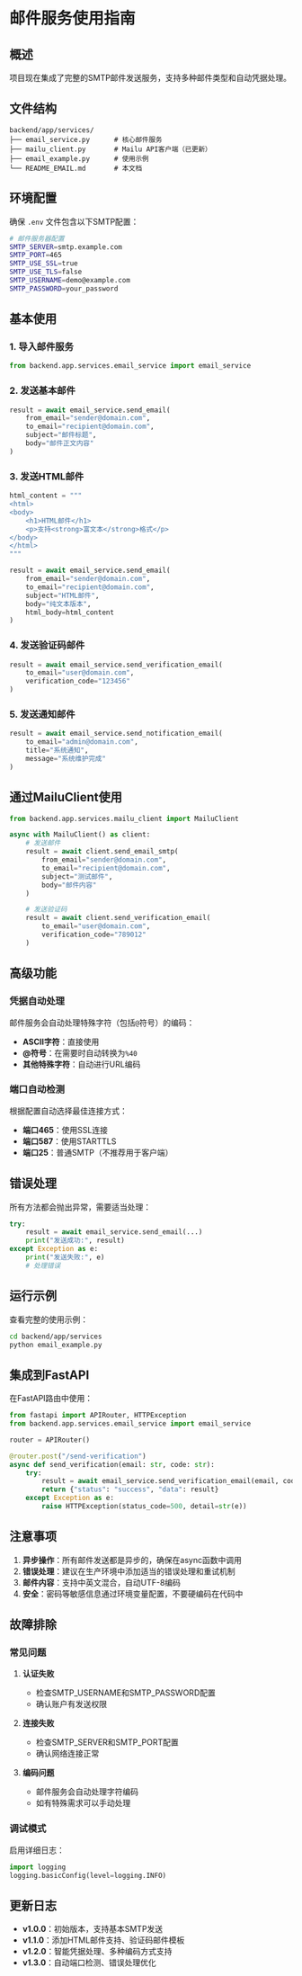 # 邮件服务使用指南

## 概述

项目现在集成了完整的SMTP邮件发送服务，支持多种邮件类型和自动凭据处理。

## 文件结构

```
backend/app/services/
├── email_service.py      # 核心邮件服务
├── mailu_client.py       # Mailu API客户端（已更新）
├── email_example.py      # 使用示例
└── README_EMAIL.md       # 本文档
```

## 环境配置

确保 `.env` 文件包含以下SMTP配置：

```bash
# 邮件服务器配置
SMTP_SERVER=smtp.example.com
SMTP_PORT=465
SMTP_USE_SSL=true
SMTP_USE_TLS=false
SMTP_USERNAME=demo@example.com
SMTP_PASSWORD=your_password
```

## 基本使用

### 1. 导入邮件服务

```python
from backend.app.services.email_service import email_service
```

### 2. 发送基本邮件

```python
result = await email_service.send_email(
    from_email="sender@domain.com",
    to_email="recipient@domain.com",
    subject="邮件标题",
    body="邮件正文内容"
)
```

### 3. 发送HTML邮件

```python
html_content = """
<html>
<body>
    <h1>HTML邮件</h1>
    <p>支持<strong>富文本</strong>格式</p>
</body>
</html>
"""

result = await email_service.send_email(
    from_email="sender@domain.com",
    to_email="recipient@domain.com",
    subject="HTML邮件",
    body="纯文本版本",
    html_body=html_content
)
```

### 4. 发送验证码邮件

```python
result = await email_service.send_verification_email(
    to_email="user@domain.com",
    verification_code="123456"
)
```

### 5. 发送通知邮件

```python
result = await email_service.send_notification_email(
    to_email="admin@domain.com",
    title="系统通知",
    message="系统维护完成"
)
```

## 通过MailuClient使用

```python
from backend.app.services.mailu_client import MailuClient

async with MailuClient() as client:
    # 发送邮件
    result = await client.send_email_smtp(
        from_email="sender@domain.com",
        to_email="recipient@domain.com",
        subject="测试邮件",
        body="邮件内容"
    )

    # 发送验证码
    result = await client.send_verification_email(
        to_email="user@domain.com",
        verification_code="789012"
    )
```

## 高级功能

### 凭据自动处理

邮件服务会自动处理特殊字符（包括`@`符号）的编码：

- **ASCII字符**：直接使用
- **@符号**：在需要时自动转换为`%40`
- **其他特殊字符**：自动进行URL编码

### 端口自动检测

根据配置自动选择最佳连接方式：

- **端口465**：使用SSL连接
- **端口587**：使用STARTTLS
- **端口25**：普通SMTP（不推荐用于客户端）

## 错误处理

所有方法都会抛出异常，需要适当处理：

```python
try:
    result = await email_service.send_email(...)
    print("发送成功:", result)
except Exception as e:
    print("发送失败:", e)
    # 处理错误
```

## 运行示例

查看完整的使用示例：

```bash
cd backend/app/services
python email_example.py
```

## 集成到FastAPI

在FastAPI路由中使用：

```python
from fastapi import APIRouter, HTTPException
from backend.app.services.email_service import email_service

router = APIRouter()

@router.post("/send-verification")
async def send_verification(email: str, code: str):
    try:
        result = await email_service.send_verification_email(email, code)
        return {"status": "success", "data": result}
    except Exception as e:
        raise HTTPException(status_code=500, detail=str(e))
```

## 注意事项

1. **异步操作**：所有邮件发送都是异步的，确保在async函数中调用
2. **错误处理**：建议在生产环境中添加适当的错误处理和重试机制
3. **邮件内容**：支持中英文混合，自动UTF-8编码
4. **安全**：密码等敏感信息通过环境变量配置，不要硬编码在代码中

## 故障排除

### 常见问题

1. **认证失败**
   - 检查SMTP_USERNAME和SMTP_PASSWORD配置
   - 确认账户有发送权限

2. **连接失败**
   - 检查SMTP_SERVER和SMTP_PORT配置
   - 确认网络连接正常

3. **编码问题**
   - 邮件服务会自动处理字符编码
   - 如有特殊需求可以手动处理

### 调试模式

启用详细日志：

```python
import logging
logging.basicConfig(level=logging.INFO)
```

## 更新日志

- **v1.0.0**：初始版本，支持基本SMTP发送
- **v1.1.0**：添加HTML邮件支持、验证码邮件模板
- **v1.2.0**：智能凭据处理、多种编码方式支持
- **v1.3.0**：自动端口检测、错误处理优化
